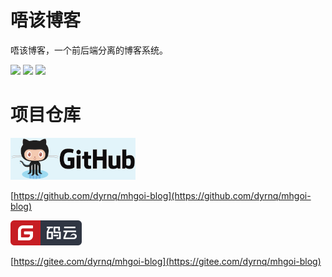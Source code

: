 # 唔该博客


唔该博客，一个前后端分离的博客系统。


<img src="https://img.shields.io/badge/License-GPLv3-blue.svg" />
<img src="https://img.shields.io/badge/springboot-2.3.9.RELEASE-green">
<img src="https://img.shields.io/badge/vue-%5E%3D2.6.11-blue" />


# 项目仓库


[![github](./img/github-logo-1.png "github")](https://github.com/dyrnq/mhgoi-blog)

[https://github.com/dyrnq/mhgoi-blog](https://github.com/dyrnq/mhgoi-blog)

[![gitee](./img/gitee.svg "gitee")](https://gitee.com/dyrnq/mhgoi-blog)

[https://gitee.com/dyrnq/mhgoi-blog](https://gitee.com/dyrnq/mhgoi-blog)


